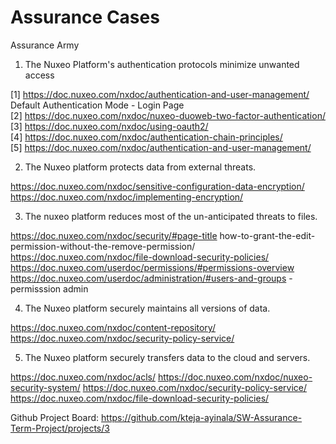 # Assurance Cases

Assurance Army

1. The Nuxeo Platform's authentication protocols minimize unwanted access

[1] https://doc.nuxeo.com/nxdoc/authentication-and-user-management/ Default Authentication Mode - Login Page<br>
[2] https://doc.nuxeo.com/nxdoc/nuxeo-duoweb-two-factor-authentication/ <br>
[3] https://doc.nuxeo.com/nxdoc/using-oauth2/ <br>
[4] https://doc.nuxeo.com/nxdoc/authentication-chain-principles/ <br>
[5] https://doc.nuxeo.com/nxdoc/authentication-and-user-management/ <br>

2. The Nuxeo platform protects data from external threats.

https://doc.nuxeo.com/nxdoc/sensitive-configuration-data-encryption/
https://doc.nuxeo.com/nxdoc/implementing-encryption/

3. The nuxeo platform  reduces most of the un-anticipated threats to files.

https://doc.nuxeo.com/nxdoc/security/#page-title
how-to-grant-the-edit-permission-without-the-remove-permission/
https://doc.nuxeo.com/nxdoc/file-download-security-policies/
https://doc.nuxeo.com/userdoc/permissions/#permissions-overview
https://doc.nuxeo.com/userdoc/administration/#users-and-groups - permisssion admin

4. The Nuxeo platform securely maintains all versions of data.


https://doc.nuxeo.com/nxdoc/content-repository/
https://doc.nuxeo.com/nxdoc/security-policy-service/

5. The Nuxeo platform securely transfers data to the cloud and servers.

https://doc.nuxeo.com/nxdoc/acls/
https://doc.nuxeo.com/nxdoc/nuxeo-security-system/
https://doc.nuxeo.com/nxdoc/security-policy-service/
https://doc.nuxeo.com/nxdoc/file-download-security-policies/


Github Project Board: https://github.com/kteja-ayinala/SW-Assurance-Term-Project/projects/3
